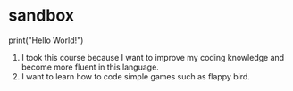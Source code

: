 # sandbox

print("Hello World!")

1. I took this course because I want to improve my coding knowledge and become more fluent in this language.
2. I want to learn how to code simple games such as flappy bird.
